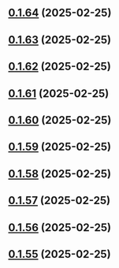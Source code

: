 ## [0.1.64](https://github.com/binary-braids/terraform-oracle/compare/v0.1.63...v0.1.64) (2025-02-25)



## [0.1.63](https://github.com/binary-braids/terraform-oracle/compare/v0.1.62...v0.1.63) (2025-02-25)



## [0.1.62](https://github.com/binary-braids/terraform-oracle/compare/v0.1.61...v0.1.62) (2025-02-25)



## [0.1.61](https://github.com/binary-braids/terraform-oracle/compare/v0.1.60...v0.1.61) (2025-02-25)



## [0.1.60](https://github.com/binary-braids/terraform-oracle/compare/v0.1.59...v0.1.60) (2025-02-25)



## [0.1.59](https://github.com/binary-braids/terraform-oracle/compare/v0.1.58...v0.1.59) (2025-02-25)



## [0.1.58](https://github.com/binary-braids/terraform-oracle/compare/v0.1.57...v0.1.58) (2025-02-25)



## [0.1.57](https://github.com/binary-braids/terraform-oracle/compare/v0.1.56...v0.1.57) (2025-02-25)



## [0.1.56](https://github.com/binary-braids/terraform-oracle/compare/v0.1.55...v0.1.56) (2025-02-25)



## [0.1.55](https://github.com/binary-braids/terraform-oracle/compare/v0.1.54...v0.1.55) (2025-02-25)



